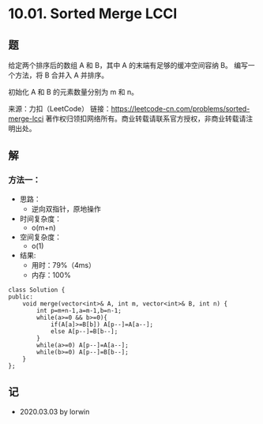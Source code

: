 # 10.01. Sorted Merge LCCI

## 题

给定两个排序后的数组 A 和 B，其中 A 的末端有足够的缓冲空间容纳 B。 编写一个方法，将 B 合并入 A 并排序。

初始化 A 和 B 的元素数量分别为 m 和 n。

来源：力扣（LeetCode）
链接：https://leetcode-cn.com/problems/sorted-merge-lcci
著作权归领扣网络所有。商业转载请联系官方授权，非商业转载请注明出处。

## 解

### 方法一：
- 思路：
  - 逆向双指针，原地操作
- 时间复杂度：
  - o(m+n)
- 空间复杂度：
  - o(1)
- 结果:
  - 用时：79%（4ms）
  - 内存：100%
```
class Solution {
public:
    void merge(vector<int>& A, int m, vector<int>& B, int n) {
        int p=m+n-1,a=m-1,b=n-1;
        while(a>=0 && b>=0){
            if(A[a]>=B[b]) A[p--]=A[a--];
            else A[p--]=B[b--];
        }
        while(a>=0) A[p--]=A[a--];
        while(b>=0) A[p--]=B[b--];
    }
};
```

## 记

- 2020.03.03 by lorwin